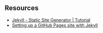 ## Resources
- [Jekyll - Static Site Generator | Tutorial](https://youtube.com/playlist?list=PLLAZ4kZ9dFpOPV5C5Ay0pHaa0RJFhcmcB)
- [Setting up a GitHub Pages site with Jekyll
](https://docs.github.com/en/pages/setting-up-a-github-pages-site-with-jekyll)